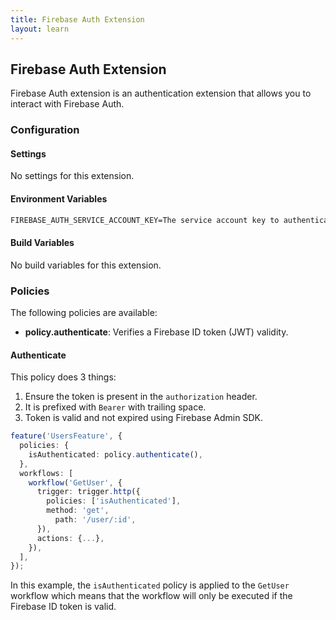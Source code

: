 ```yaml
---
title: Firebase Auth Extension
layout: learn
---
```


## Firebase Auth Extension

Firebase Auth extension is an authentication extension that allows you to interact with Firebase Auth.

### Configuration

#### Settings

No settings for this extension.

#### Environment Variables

```txt
FIREBASE_AUTH_SERVICE_ACCOUNT_KEY=The service account key to authenticate with Firebase Auth\nIt is required when not running in a Firebase/Google cloud environment.
```

#### Build Variables

No build variables for this extension.

### Policies

The following policies are available:

- **policy.authenticate**: Verifies a Firebase ID token (JWT) validity.

#### Authenticate

This policy does 3 things:

1. Ensure the token is present in the `authorization` header.
2. It is prefixed with `Bearer` with trailing space.
3. Token is valid and not expired using Firebase Admin SDK.

```ts
feature('UsersFeature', {
  policies: {
    isAuthenticated: policy.authenticate(),
  },
  workflows: [
    workflow('GetUser', {
      trigger: trigger.http({
        policies: ['isAuthenticated'],
        method: 'get',
          path: '/user/:id',
      }),
      actions: {...},
    }),
  ],
});
```

In this example, the `isAuthenticated` policy is applied to the `GetUser` workflow which means that the workflow will only be executed if the Firebase ID token is valid.
